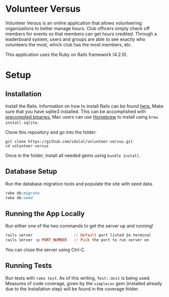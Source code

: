 # Volunteer Versus

Volunteer Versus is an online application that allows volunteering organizations to better manage hours. Club officers simply check off members for events so that members can get hours credited. Through a leaderboard system, users and groups are able to see exactly who volunteers the most, which club has the most members, etc.

This application uses the Ruby on Rails framework (4.2.0).

# Setup

## Installation

Install the Rails. Information on how to install Rails can be found [here.](http://rubyonrails.org/download/)
Make sure that you have sqlite3 installed. This can be accomplished with [precompiled binaries.](http://www.sqlite.org/download.html) Mac users can use [Homebrew](http://brew.sh) to install using ``brew install sqlite``.

Clone this repository and go into the folder:

```
git clone https://github.com/sdulal/volunteer-versus.git
cd volunteer-versus
```

Once in the folder, install all needed gems using ``bundle install``.

## Database Setup

Run the database migration tools and populate the site with seed data.

```ruby
rake db:migrate
rake db:seed
```

## Running the App Locally

Run either one of the two commands to get the server up and running!

```ruby
rails server                  // Default port listed in terminal
rails server -p PORT_NUMBER   // Pick the port to run server on
```

You can close the server using Ctrl-C.

## Running Tests

Run tests with ``rake test``. As of this writing, ``Test::Unit`` is being used.
Measures of code coverage, given by the `simplecov` gem (installed already due to the Installation step) will be found in the coverage folder.
